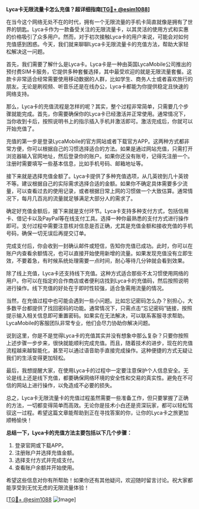 **Lyca卡无限流量卡怎么充值？超详细指南[[TG💪+ @esim1088](https://t.me/s/esim1088)]**

在当今这个网络无处不在的时代，拥有一个无限流量的手机卡简直就像是拥有了世界的钥匙。Lyca卡作为一款备受关注的无限流量卡，以其灵活的使用方式和实惠的价格吸引了众多用户。然而，对于初次接触Lyca卡的用户来说，可能会对如何充值感到困惑。今天，我们就来聊聊Lyca卡无限流量卡的充值方法，帮助大家轻松解决这一问题。

首先，我们需要了解什么是Lyca卡。Lyca卡是一种由英国LycaMobile公司推出的预付费SIM卡服务，它提供多种套餐选择，其中最受欢迎的就是无限流量套餐。这款卡非常适合经常需要使用移动数据的人群，比如学生、商务人士或者喜欢旅行的朋友。无论是刷视频、听音乐还是在线办公，Lyca卡都能为你提供稳定且快速的网络支持。

那么，Lyca卡的充值流程是怎样的呢？其实，整个过程非常简单，只需要几个步骤就能完成。首先，你需要确保你的Lyca卡已经激活并正常使用。通常情况下，当你收到卡后，按照说明书上的指示插入手机并激活即可。激活完成后，你就可以开始充值了。

充值的第一步是登录LycaMobile的官方网站或者下载官方APP。这两种方式都非常方便，你可以根据自己的习惯选择适合的方法。如果是通过网站充值，只需打开浏览器输入官网地址，然后登录你的账户。如果你还没有账号，记得先注册一个。注册时需要填写一些基本信息，比如手机号码、邮箱地址等。

接下来就是选择充值金额了。Lyca卡提供了多种充值选项，从几英镑到几十英镑不等。建议根据自己的实际需求选择合适的金额。如果你不确定具体需要多少流量，可以查看过去的使用记录，或者根据日常上网的习惯做一个大致估算。通常情况下，每月几百兆的流量就足够满足大部分人的需求了。

确定好充值金额后，接下来就是支付环节。Lyca卡支持多种支付方式，包括信用卡、借记卡以及PayPal等在线支付工具。选择一种你最熟悉的支付方式进行操作即可。支付过程中需要注意核对信息是否正确，尤其是充值金额和接收充值的手机号码，确保一切无误后再提交订单。

完成支付后，你会收到一封确认邮件或短信，告知你充值已成功。此时，你可以在账户内查看余额情况，也可以直接开始使用新增的流量。如果发现充值没有立即生效，不要着急，有时候系统处理需要一点时间，耐心等待几分钟就会看到效果。

除了线上充值，Lyca卡还支持线下充值。这种方式适合那些不太习惯使用网络的用户。你可以在指定的合作商店或者便利店找到Lyca卡的充值码，然后按照说明进行操作。线下充值的好处在于即时性较强，适合急需用流量的情况。

当然，在充值过程中也可能会遇到一些小问题。比如忘记密码怎么办？别担心，大多数平台都提供了找回密码的功能。通常情况下，只需点击“忘记密码”链接，按照提示输入相关信息即可重置密码。如果实在无法解决，可以联系客服寻求帮助。LycaMobile的客服团队非常专业，他们会尽力协助你解决问题。

说到这里，你是不是觉得Lyca卡的充值其实并没有想象中那么复杂？只要你按照上述步骤一步步来，很快就能顺利完成充值。而且，随着技术的进步，现在的充值流程越来越智能化，甚至可以通过语音助手直接完成操作。这种便捷的方式无疑让我们的生活变得更加轻松。

最后，我想提醒大家，在使用Lyca卡的过程中一定要注意保护个人信息安全。无论是线上还是线下充值，都要确保网络环境的安全性和交易的真实性。避免在不可信的网站上进行操作，以免造成不必要的损失。

总之，Lyca卡无限流量卡的充值过程虽然需要一些准备工作，但只要掌握了正确的方法，一切都变得简单而高效。无论你是技术小白还是资深玩家，都可以轻松驾驭这一过程。希望这篇文章能帮助到正在寻找答案的你，让你的Lyca卡之旅更加顺畅愉快！

**总结一下，Lyca卡的充值方法主要包括以下几个步骤：**
1. 登录官网或下载APP。
2. 注册账户并选择充值金额。
3. 选择支付方式并完成支付。
4. 查看账户余额并开始使用。

希望这些信息对你有所帮助！如果你还有其他疑问，欢迎随时留言讨论。祝大家都能享受到无忧无虑的无限流量体验！

[[TG💪+ @esim1088](https://t.me/s/esim1088) ![Image](https://i.postimg.cc/4NQfJmqS/Snipaste-2025-05-13-00-14-12.png)]